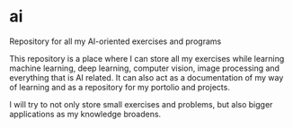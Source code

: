 # ai
Repository for all my AI-oriented exercises and programs


This repository is a place where I can store all my exercises while learning machine learning, deep learning, computer vision, image processing and everything that is AI related. It can also act as a documentation of my way of learning and as a repository for my portolio and projects.

I will try to not only store small exercises and problems, but also bigger applications as my knowledge broadens.
